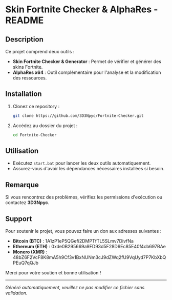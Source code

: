 # Skin Fortnite Checker & AlphaRes - README

## Description
Ce projet comprend deux outils :
- **Skin Fortnite Checker & Generator** : Permet de vérifier et générer des skins Fortnite.
- **AlphaRes x64** : Outil complémentaire pour l'analyse et la modification des ressources.

## Installation
1. Clonez ce repository :
   ```bash
   git clone https://github.com/3D3Npyc/Fortnite-Checker.git
   ```
2. Accédez au dossier du projet :
   ```bash
   cd Fortnite-Checker
   ```

## Utilisation
- Exécutez `start.bat` pour lancer les deux outils automatiquement.
- Assurez-vous d'avoir les dépendances nécessaires installées si besoin.

## Remarque
Si vous rencontrez des problèmes, vérifiez les permissions d'exécution ou contactez **3D3Npyc**.

## Support
Pour soutenir le projet, vous pouvez faire un don aux adresses suivantes :
- **Bitcoin (BTC)** : 1A1zP1eP5QGefi2DMPTfTL5SLmv7DivfNa
- **Ethereum (ETH)** : 0xde0B295669a9FD93d5F28D9Ec85E40f4cb697BAe
- **Monero (XMR)** : 48bZ6F2VcF8K8mA5h9Cf3v1BxNUNm3cJ9dZWq2fU9VqUyd7P7KbXbQPEuQ7qQJb

Merci pour votre soutien et bonne utilisation !

---
*Généré automatiquement, veuillez ne pas modifier ce fichier sans validation.*
